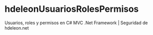 # hdeleonUsuariosRolesPermisos
Usuarios, roles y permisos en C# MVC .Net Framework | Seguridad de hdeleon.net
